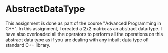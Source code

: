 # AbstractDataType
This assignment is done as part of the course "Advanced Programming in C++". In this assignment, I created a 2x2 matrix as an abstract data type. I have also overloaded all the operators to perform all the operations on this abstract data type as if you are dealing with any inbuilt data type of standard C++ library.
